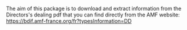 The aim of this package is to download and extract information from the Directors's dealing pdf that you can find directly from the AMF website: 
https://bdif.amf-france.org/fr?typesInformation=DD

